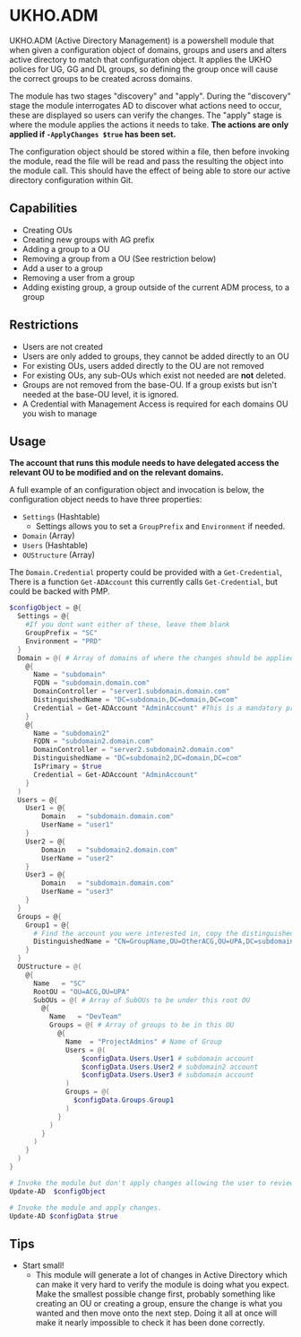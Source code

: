 # UKHO.ADM

UKHO.ADM (Active Directory Management) is a powershell module that when given a configuration object of domains, groups and users and alters active directory to match that configuration object. It applies the UKHO polices for UG, GG and DL groups, so defining the group once will cause the correct groups to be created across domains.

The module has two stages "discovery" and "apply". During the "discovery" stage the module interrogates AD to discover what actions need to occur, these are displayed so users can verify the changes. The "apply" stage is where the module applies the actions it needs to take. **The actions are only applied if `-ApplyChanges $true` has been set.**

The configuration object should be stored within a file, then before invoking the module, read the file will be read and pass the resulting the object into the module call. This should have the effect of being able to store our active directory configuration within Git.

## Capabilities

- Creating OUs
- Creating new groups with AG prefix
- Adding a group to a OU
- Removing a group from a OU (See restriction below)
- Add a user to a group
- Removing a user from a group
- Adding existing group, a group outside of the current ADM process, to a group

## Restrictions

- Users are not created
- Users are only added to groups, they cannot be added directly to an OU
- For existing OUs, users added directly to the OU are not removed
- For existing OUs, any sub-OUs which exist  not needed are **not** deleted.
- Groups are not removed from the base-OU. If a group exists but isn't needed at the base-OU level, it is ignored.
- A Credential with Management Access is required for each domains OU you wish to manage

## Usage

**The account that runs this module needs to have delegated access the relevant OU to be modified and on the relevant domains.**

A full example of an configuration object and invocation is below, the configuration object needs to have three properties:

- `Settings` (Hashtable)
  - Settings allows you to set a `GroupPrefix` and `Environment` if needed.
- `Domain` (Array)
- `Users` (Hashtable)
- `OUStructure` (Array)

The `Domain.Credential` property could be provided with a `Get-Credential`, There is a function `Get-ADAccount` this currently calls `Get-Credential`, but could be backed with PMP.

```powershell
$configObject = @{
  Settings = @{
    #If you dont want either of these, leave them blank
    GroupPrefix = "SC"
    Environment = "PRD"
  }
  Domain = @( # Array of domains of where the changes should be applied to.
    @{
      Name = "subdomain"
      FQDN = "subdomain.domain.com"
      DomainController = "server1.subdomain.domain.com"
      DistinguishedName = "DC=subdomain,DC=domain,DC=com"
      Credential = Get-ADAccount "AdminAccount" #This is a mandatory property of type pscredential
    }
    @{
      Name = "subdomain2"
      FQDN = "subdomain2.domain.com"
      DomainController = "server2.subdomain2.domain.com"
      DistinguishedName = "DC=subdomain2,DC=domain,DC=com"
      IsPrimary = $true
      Credential = Get-ADAccount "AdminAccount"
    }
  )
  Users = @{
    User1 = @{
        Domain   = "subdomain.domain.com"
        UserName = "user1"
    }
    User2 = @{
        Domain   = "subdomain2.domain.com"
        UserName = "user2"
    }
    User3 = @{
        Domain   = "subdomain.domain.com"
        UserName = "user3"
    }
  }
  Groups = @{
    Group1 = @{
      # Find the account you were interested in, copy the distinguishedName, which includes the DC identity
      DistinguishedName = "CN=GroupName,OU=OtherACG,OU=UPA,DC=subdomain2,DC=domain,DC=com"
    }
  }
  OUStructure = @(
    @{
      Name   = "SC"
      RootOU = "OU=ACG,OU=UPA"
      SubOUs = @( # Array of SubOUs to be under this root OU
        @{
          Name   = "DevTeam"
          Groups = @( # Array of groups to be in this OU
            @{
              Name  = "ProjectAdmins" # Name of Group              
              Users = @( 
                  $configData.Users.User1 # subdomain account
                  $configData.Users.User2 # subdomain2 account
                  $configData.Users.User3 # subdomain account
              )
              Groups = @(
                $configData.Groups.Group1
              )
            }
          )
        }
      )
    }
  )
}

# Invoke the module but don't apply changes allowing the user to review.
Update-AD  $configObject

# Invoke the module and apply changes.
Update-AD $configData $true
```

## Tips

- Start small!
  - This module will generate a lot of changes in Active Directory which can make it very hard to verify the module is doing what you expect. Make the smallest possible change first, probably something like creating an OU or creating a group, ensure the change is what you wanted and then move onto the next step. Doing it all at once will make it nearly impossible to check it has been done correctly.
